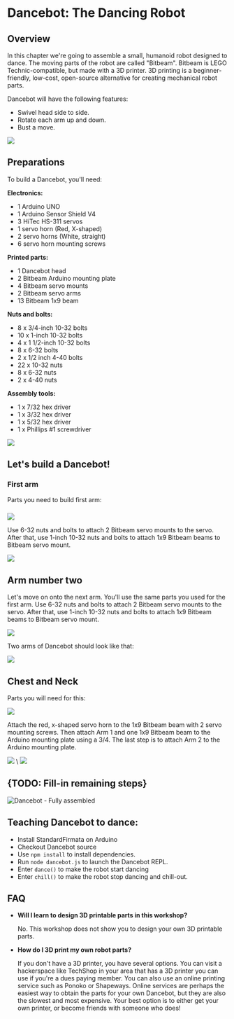 # Dancebot: The Dancing Robot

## Overview

In this chapter we're going to assemble a small, humanoid robot designed to dance. The moving parts of the robot are called "Bitbeam". Bitbeam is LEGO Technic-compatible, but made with a 3D printer. 3D printing is a beginner-friendly, low-cost, open-source alternative for creating mechanical robot parts.

Dancebot will have the following features:

- Swivel head side to side. 
- Rotate each arm up and down. 
- Bust a move.

![](workshops/dancebot/image001.jpg) 

## Preparations

To build a Dancebot, you'll need:

__Electronics:__

- 1 Arduino UNO
- 1 Arduino Sensor Shield V4
- 3 HiTec HS-311 servos
- 1 servo horn (Red, X-shaped) 
- 2 servo horns (White, straight) 
- 6 servo horn mounting screws

__Printed parts:__

- 1 Dancebot head
- 2 Bitbeam Arduino mounting plate 
- 4 Bitbeam servo mounts
- 2 Bitbeam servo arms
- 13 Bitbeam 1x9 beam

__Nuts and bolts:__

- 8 x 3/4-inch 10-32 bolts 
- 10 x 1-inch 10-32 bolts
- 4 x 1 1/2-inch 10-32 bolts 
- 8 x 6-32 bolts
- 2 x 1/2 inch 4-40 bolts 
- 22 x 10-32 nuts
- 8 x 6-32 nuts
- 2 x 4-40 nuts

__Assembly tools:__

- 1 x 7/32 hex driver
- 1 x 3/32 hex driver
- 1 x 5/32 hex driver
- 1 x Phillips #1 screwdriver


![](workshops/dancebot/image002.jpg)

## Let's build a Dancebot!

### First arm

Parts you need to build first arm:

###

![](workshops/dancebot/image003.jpg) 

Use 6-32 nuts and bolts to attach 2 Bitbeam servo mounts to the servo. After that, use 1-inch 10-32 nuts and bolts to attach 1x9 Bitbeam beams to Bitbeam servo mount.

![](workshops/dancebot/image004.jpg)

## Arm number two

Let's move on onto the next arm. You'll use the same parts you used for the first arm. Use 6-32 nuts and bolts to attach 2 Bitbeam servo mounts to the servo. After that, use 1-inch 10-32 nuts and bolts to attach 1x9 Bitbeam beams to Bitbeam servo mount.

![](workshops/dancebot/image006.jpg) 

Two arms of Dancebot should look like that:

![](workshops/dancebot/image007.jpg) 


## Chest and Neck

Parts you will need for this: 

![](workshops/dancebot/image008.jpg) 

Attach the red, x-shaped servo horn to the 1x9 Bitbeam beam with 2 servo mounting screws. Then attach Arm 1 and one 1x9 Bitbeam beam to the Arduino mounting plate using a 3/4. The last step is to attach Arm 2 to the Arduino mounting plate.

![](workshops/dancebot/image009.jpg) \ ![](workshops/dancebot/image011.jpg)

## {TODO: Fill-in remaining steps}

![Dancebot - Fully assembled](workshops/dancebot/image012.jpg) 

## Teaching Dancebot to dance:

- Install StandardFirmata on Arduino
- Checkout Dancebot source
- Use `npm install` to install dependencies.
- Run `node dancebot.js` to launch the Dancebot REPL.
- Enter `dance()` to make the robot start dancing
- Enter `chill()` to make the robot stop dancing and chill-out.

## FAQ

* __Will I learn to design 3D printable parts in this workshop?__
 
    No. This workshop does not show you to design your own 3D printable parts.

* __How do I 3D print my own robot parts?__
	
	If you don't have a 3D printer, you have several options. You can visit a hackerspace like TechShop in your area that has a 3D printer you can use if you're a dues paying member. You can also use an online printing service such as Ponoko or Shapeways. Online services are perhaps the easiest way to obtain the parts for your own Dancebot, but they are also the slowest and most expensive. Your best option is to either get your own printer, or become friends with someone who does!
